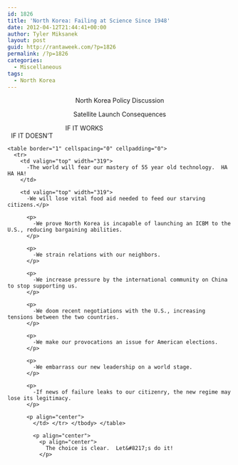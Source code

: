 ```yaml
---
id: 1826
title: 'North Korea: Failing at Science Since 1948'
date: 2012-04-12T21:44:41+00:00
author: Tyler Miksanek
layout: post
guid: http://rantaweek.com/?p=1826
permalink: /?p=1826
categories:
  - Miscellaneous
tags:
  - North Korea
---
```

<p align="center">
  North Korea Policy Discussion
</p>

<p align="center">
  Satellite Launch Consequences
</p>

<p align="center">
  <p align="center">
    <p>
                                       IF IT WORKS                                                                           IF IT DOESN&#8217;T
    </p>
    
    <table border="1" cellspacing="0" cellpadding="0">
      <tr>
        <td valign="top" width="319">
          -The world will fear our mastery of 55 year old technology.  HA HA HA!
        </td>
        
        <td valign="top" width="319">
          -We will lose vital food aid needed to feed our starving citizens.</p> 
          
          <p>
            -We prove North Korea is incapable of launching an ICBM to the U.S., reducing bargaining abilities.
          </p>
          
          <p>
            -We strain relations with our neighbors.
          </p>
          
          <p>
            -We increase pressure by the international community on China to stop supporting us.
          </p>
          
          <p>
            -We doom recent negotiations with the U.S., increasing tensions between the two countries.
          </p>
          
          <p>
            -We make our provocations an issue for American elections.
          </p>
          
          <p>
            -We embarrass our new leadership on a world stage.
          </p>
          
          <p>
            -If news of failure leaks to our citizenry, the new regime may lose its legitimacy.
          </p>
          
          <p align="center">
            </td> </tr> </tbody> </table> 
            
            <p align="center">
              <p align="center">
                The choice is clear.  Let&#8217;s do it!
              </p>